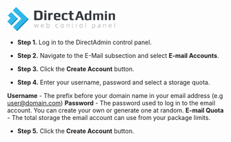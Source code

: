 <img src="/kb-images/directadmin/directadmin-logo.png" alt="DirectAdmin Logo" width="250"/>

* **Step 1.** Log in to the DirectAdmin control panel.

* **Step 2.** Navigate to the E-Mail subsection and select **E-mail Accounts**.

* **Step 3.** Click the **Create Account** button.

* **Step 4.** Enter your username, password and select a storage quota. 

**Username** \- The prefix before your domain name in your email address (e.g user@domain.com) 
**Password** \- The password used to log in to the email account. You can create your own or generate one at random. 
**E-mail Quota** \- The total storage the email account can use from your package limits.

* **Step 5.** Click the **Create Account** button.
